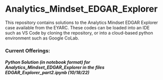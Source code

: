 # Analytics_Mindset_EDGAR_Explorer

This repository contains solutions to the Analytics Mindset EDGAR Explorer case available from the EYARC. These codes can be loaded into an IDE such as VS Code by cloning the repository, or into a cloud-based python environment such as Google CoLab. 

### Current Offerings:
##### Python Solution (in notebook format) for Analytics_Mindset_EDGAR_Explorer in the files EDGAR_Explorer_part2.ipynb (10/18/22)